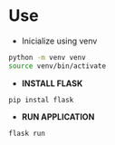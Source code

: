 # Use
- Inicialize using venv

```bash
python -m venv venv
source venv/bin/activate
```

- **INSTALL FLASK**

```
pip instal flask
```

- **RUN APPLICATION**

```
flask run
```
